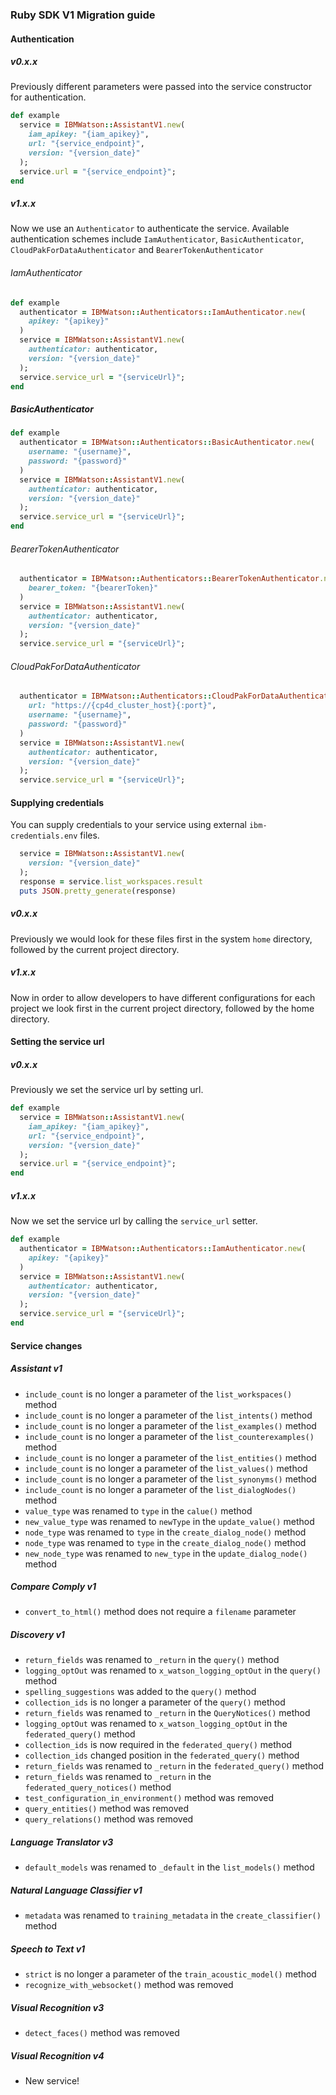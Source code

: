 ### Ruby SDK V1 Migration guide

#### Authentication

##### v0.x.x

Previously different parameters were passed into the service constructor for authentication.

```ruby
def example
  service = IBMWatson::AssistantV1.new(
    iam_apikey: "{iam_apikey}",
    url: "{service_endpoint}",
    version: "{version_date}"
  );
  service.url = "{service_endpoint}";
end
```

##### v1.x.x

Now we use an `Authenticator` to authenticate the service. Available authentication schemes include `IamAuthenticator`, `BasicAuthenticator`, `CloudPakForDataAuthenticator` and `BearerTokenAuthenticator`

###### IamAuthenticator

```ruby
def example
  authenticator = IBMWatson::Authenticators::IamAuthenticator.new(
    apikey: "{apikey}"
  )
  service = IBMWatson::AssistantV1.new(
    authenticator: authenticator,
    version: "{version_date}"
  );
  service.service_url = "{serviceUrl}";
end
```

##### BasicAuthenticator

```ruby
def example
  authenticator = IBMWatson::Authenticators::BasicAuthenticator.new(
    username: "{username}",
    password: "{password}"
  )
  service = IBMWatson::AssistantV1.new(
    authenticator: authenticator,
    version: "{version_date}"
  );
  service.service_url = "{serviceUrl}";
end
```

###### BearerTokenAuthenticator

```ruby
  authenticator = IBMWatson::Authenticators::BearerTokenAuthenticator.new(
    bearer_token: "{bearerToken}"
  )
  service = IBMWatson::AssistantV1.new(
    authenticator: authenticator,
    version: "{version_date}"
  );
  service.service_url = "{serviceUrl}";
```

###### CloudPakForDataAuthenticator

```ruby
  authenticator = IBMWatson::Authenticators::CloudPakForDataAuthenticator.new(
    url: "https://{cp4d_cluster_host}{:port}",
    username: "{username}",
    password: "{password}"
  )
  service = IBMWatson::AssistantV1.new(
    authenticator: authenticator,
    version: "{version_date}"
  );
  service.service_url = "{serviceUrl}";
```

#### Supplying credentials

You can supply credentials to your service using external `ibm-credentials.env` files.

```ruby
  service = IBMWatson::AssistantV1.new(
    version: "{version_date}"
  );
  response = service.list_workspaces.result
  puts JSON.pretty_generate(response)
```

##### v0.x.x

Previously we would look for these files first in the system `home` directory, followed by the current project directory.

##### v1.x.x
Now in order to allow developers to have different configurations for each project we look first in the current project directory, followed by the home directory.

#### Setting the service url

##### v0.x.x

Previously we set the service url by setting url.

```ruby
def example
  service = IBMWatson::AssistantV1.new(
    iam_apikey: "{iam_apikey}",
    url: "{service_endpoint}",
    version: "{version_date}"
  );
  service.url = "{service_endpoint}";
end
```

##### v1.x.x

Now we set the service url by calling the `service_url` setter.

```ruby
def example
  authenticator = IBMWatson::Authenticators::IamAuthenticator.new(
    apikey: "{apikey}"
  )
  service = IBMWatson::AssistantV1.new(
    authenticator: authenticator,
    version: "{version_date}"
  );
  service.service_url = "{serviceUrl}";
end
```

#### Service changes

##### Assistant v1

* `include_count` is no longer a parameter of the `list_workspaces()` method
* `include_count` is no longer a parameter of the `list_intents()` method
* `include_count` is no longer a parameter of the `list_examples()` method
* `include_count` is no longer a parameter of the `list_counterexamples()` method
* `include_count` is no longer a parameter of the `list_entities()` method
* `include_count` is no longer a parameter of the `list_values()` method
* `include_count` is no longer a parameter of the `list_synonyms()` method
* `include_count` is no longer a parameter of the `list_dialogNodes()` method
* `value_type` was renamed to `type` in the `calue()` method
* `new_value_type` was renamed to `newType` in the `update_value()` method
* `node_type` was renamed to `type` in the `create_dialog_node()` method
* `node_type` was renamed to `type` in the `create_dialog_node()` method
* `new_node_type` was renamed to `new_type` in the `update_dialog_node()` method

##### Compare Comply v1

* `convert_to_html()` method does not require a `filename` parameter

##### Discovery v1

* `return_fields` was renamed to `_return` in the `query()` method
* `logging_optOut` was renamed to `x_watson_logging_optOut` in the `query()` method
* `spelling_suggestions` was added to the `query()` method
* `collection_ids` is no longer a parameter of the `query()` method
* `return_fields` was renamed to `_return` in the `QueryNotices()` method
* `logging_optOut` was renamed to `x_watson_logging_optOut` in the `federated_query()` method
* `collection_ids` is now required in the `federated_query()` method
* `collection_ids` changed position in the `federated_query()` method
* `return_fields` was renamed to `_return` in the `federated_query()` method
* `return_fields` was renamed to `_return` in the `federated_query_notices()` method
* `test_configuration_in_environment()` method was removed
* `query_entities()` method was removed
* `query_relations()` method was removed

##### Language Translator v3

* `default_models` was renamed to `_default` in the `list_models()` method

##### Natural Language Classifier v1

* `metadata` was renamed to `training_metadata` in the `create_classifier()` method

##### Speech to Text v1

* `strict` is no longer a parameter of the `train_acoustic_model()` method
* `recognize_with_websocket()` method was removed

##### Visual Recognition v3

* `detect_faces()` method was removed

##### Visual Recognition v4

* New service!